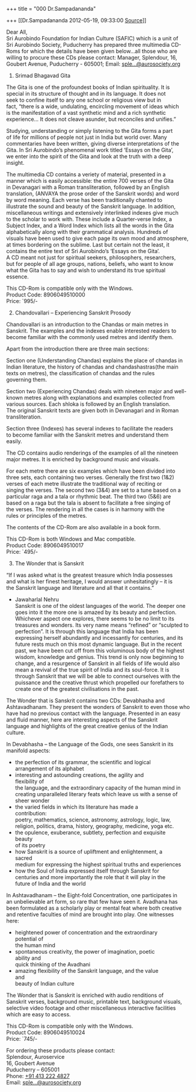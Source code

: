 +++
title = "000 Dr.Sampadananda"

+++
[[Dr.Sampadananda	2012-05-19, 09:33:00 [Source](https://groups.google.com/g/bvparishat/c/pxHRpbZ1gck)]]



Dear All,  
Sri Aurobindo Foundation for Indian Culture (SAFIC) which is a unit of  
Sri Aurobindo Society, Puducherry has prepared three multimedia CD-  
Roms for which the details have been given below...all those who are  
willing to procure these CDs please contact: Manager, Splendour, 16,  
Goubert Avenue, Puducherry - 605001; Email: [sple...@aurosociety.org]()  
  
1. Srimad Bhagavad Gita  
  
The Gita is one of the profoundest books of Indian spirituality. It is  
special in its structure of thought and in its language. It does not  
seek to confine itself to any one school or religious view but in  
fact, “there is a wide, undulating, encircling movement of ideas which  
is the manifestation of a vast synthetic mind and a rich synthetic  
experience… It does not cleave asunder, but reconciles and unifies.”  
  
Studying, understanding or simply listening to the Gita forms a part  
of life for millions of people not just in India but world over. Many  
commentaries have been written, giving diverse interpretations of the  
Gita. In Sri Aurobindo’s phenomenal work titled ‘Essays on the Gita’,  
we enter into the spirit of the Gita and look at the truth with a deep  
insight.  
  
The multimedia CD contains a veriety of material, presented in a  
manner which is easily accessible: the entire 700 verses of the Gita  
in Devanagari with a Roman transliteration, followed by an English  
translation, (ANVAYA the prose order of the Sanskrit words) and word  
by word meaning. Each verse has been traditionally chanted to  
illustrate the sound and beauty of the Sanskrit language. In addition,  
miscellaneous writings and extensively interlinked indexes give much  
to the scholar to work with. These include a Quarter-verse Index, a  
Subject Index, and a Word Index which lists all the words in the Gita  
alphabetically along with their grammatical analysis. Hundreds of  
visuals have been used to give each page its own mood and atmosphere,  
at times bordering on the sublime. Last but certain not the least, it  
contains the entire text of Sri Aurobindo’s ‘Essays on the Gita’.  
A CD meant not just for spiritual seekers, philosophers, researchers,  
but for people of all age groups, nations, beliefs, who want to know  
what the Gita has to say and wish to understand its true spiritual  
essence.  
  
This CD-Rom is compatible only with the Windows.  
Product Code: 8906049510000  
Price: \`995/-  
  
2. Chandovallari – Experiencing Sanskrit Prosody  
  
Chandovallari is an introduction to the Chandas or main metres in  
Sanskrit. The examples and the indexes enable interested readers to  
become familiar with the commonly used metres and identify them.  
  
Apart from the introduction there are three main sections:  
  
Section one (Understanding Chandas) explains the place of chandas in  
Indian literature, the history of chandas and chandashastras(the main  
texts on metres), the classification of chandas and the rules  
governing them.  
  
Section two (Experiencing Chandas) deals with nineteen major and well-  
known metres along with explanations and examples collected from  
various sources. Each shloka is followed by an English translation.  
The original Sanskrit texts are given both in Devanagari and in Roman  
transliteration.  
  
Section three (Indexes) has several indexes to facilitate the readers  
to become familiar with the Sanskrit metres and understand them  
easily.  
  
The CD contains audio renderings of the examples of all the nineteen  
major metres. It is enriched by background music and visuals.  
  
For each metre there are six examples which have been divided into  
three sets, each containing two verses. Generally the first two (1&2)  
verses of each metre illustrate the traditional way of reciting or  
singing the verses. The second two (3&4) are set to a tune based on a  
particular raga and a tala or rhythmic beat. The third two (5&6) are  
based on a raga but the tala is absent to facilitate a free singing of  
the verses. The rendering in all the cases is in harmony with the  
rules or principles of the metres.  
  
The contents of the CD-Rom are also available in a book form.  
  
This CD-Rom is both Windows and Mac compatible.  
Product Code: 8906049510017  
Price: \`495/-  
  
3. The Wonder that is Sanskrit  
  
“If I was asked what is the greatest treasure which India possesses  
and what is her finest heritage, I would answer unhesitatingly – it is  
the Sanskrit language and literature and all that it contains.”  
- Jawaharlal Nehru  
Sanskrit is one of the oldest languages of the world. The deeper one  
goes into it the more one is amazed by its beauty and perfection.  
Whichever aspect one explores, there seems to be no limit to its  
treasures and wonders. Its very name means “refined” or “sculpted to  
perfection”. It is through this language that India has been  
expressing herself abundantly and incessantly for centuries, and its  
future rests much on this most dynamic language. But in the recent  
past, we have been cut off from this voluminous body of the highest  
wisdom, knowledge and genius. This trend is only now beginning to  
change, and a resurgence of Sanskrit in all fields of life would also  
mean a revival of the true spirit of India and its soul-force. It is  
through Sanskrit that we will be able to connect ourselves with the  
puissance and the creative thrust which propelled our forefathers to  
create one of the greatest civilisations in the past.  
  
The Wonder that is Sanskrit contains two CDs: Devabhasha and  
Ashtavadhanam. They present the wonders of Sanskrit to even those who  
have had no previous contact with the language. Presented in an easy  
and fluid manner, here are interesting aspects of the Sanskrit  
language and highlights of the great creative genius of the Indian  
culture.  
  
In Devabhasha – the Language of the Gods, one sees Sanskrit in its  
manifold aspects:  
- the perfection of its grammar, the scientific and logical  
arrangement of its alphabet  
- interesting and astounding creations, the agility and  
flexibility of  
the language, and the extraordinary capacity of the human mind in  
creating unparalleled literary feats which leave us with a sense of  
sheer wonder  
- the varied fields in which its literature has made a  
contribution:  
poetry, mathematics, science, astronomy, astrology, logic, law,  
religion, politics, drama, history, geography, medicine, yoga etc.  
- the opulence, exuberance, subtlety, perfection and exquisite  
beauty  
of its poetry  
- how Sanskrit is a source of upliftment and enlightenment, a  
sacred  
medium for expressing the highest spiritual truths and experiences  
- how the Soul of India expressed itself through Sanskrit for  
centuries and more importantly the role that it will play in the  
future of India and the world  
  
In Ashtavadhanam – the Eight-fold Concentration, one participates in  
an unbelievable art form, so rare that few have seen it. Avadhana has  
been formulated as a scholarly play or mental feat where both creative  
and retentive faculties of mind are brought into play. One witnesses  
here:  
- heightened power of concentration and the extraordinary  
potential of  
the human mind  
- spontaneous creativity, the power of imagination, poetic  
ability and  
quick thinking of the Avadhani  
- amazing flexibility of the Sanskrit language, and the value  
and  
beauty of Indian culture  
  
The Wonder that is Sanskrit is enriched with audio renditions of  
Sanskrit verses, background music, printable text, background visuals,  
selective video footage and other miscellaneous interactive facilities  
which are easy to access.  
  
This CD-Rom is compatible only with the Windows.  
Product Code: 8906049510024  
Price: \`745/-  
  
For ordering these products please contact:  
Splendour, Auroservice  
16, Goubert Avenue  
Puducherry – 605001  
Phone: [+91 413 222 4827](tel:+91%20413%20222%204827)  
Email: [sple...@aurosociety.org]()

